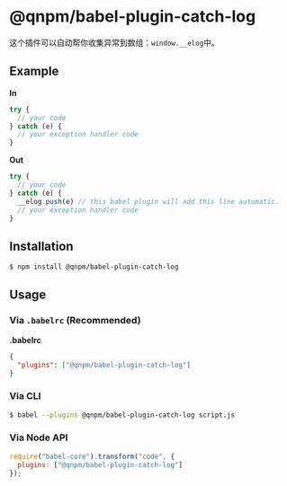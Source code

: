 # @qnpm/babel-plugin-catch-log
这个插件可以自动帮你收集异常到数组：`window.__elog`中。


## Example

**In**

```js
try {
  // your code
} catch (e) {
  // your exception handler code
}
```

**Out**

```js
try {
  // your code
} catch (e) {
  __elog.push(e) // this babel plugin will add this line automatic.
  // your exception handler code
}
```

## Installation

```sh
$ npm install @qnpm/babel-plugin-catch-log
```

## Usage

### Via `.babelrc` (Recommended)

**.babelrc**

```json
{
  "plugins": ["@qnpm/babel-plugin-catch-log"]
}
```

### Via CLI

```sh
$ babel --plugins @qnpm/babel-plugin-catch-log script.js
```

### Via Node API

```javascript
require("babel-core").transform("code", {
  plugins: ["@qnpm/babel-plugin-catch-log"]
});
```
